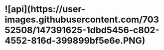 <h1>![api](https://user-images.githubusercontent.com/70352508/147391625-1dbd5456-c802-4552-816d-399899bf5e6e.PNG)</h1>
